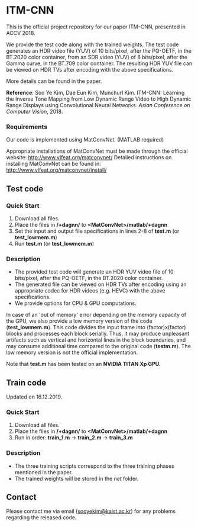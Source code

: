 # ITM-CNN
This is the official project repository for our paper ITM-CNN, presented in ACCV 2018.

We provide the test code along with the trained weights. The test code generates an HDR video file (YUV) of 10 bits/pixel, 
after the PQ-OETF, in the BT.2020 color container, from an SDR video (YUV) of 8 bits/pixel, after the Gamma curve, in the BT.709 color container.
The resulting HDR YUV file can be viewed on HDR TVs after encoding with the above specifications.

More details can be found in the paper.

**Reference**: Soo Ye Kim, Dae Eun Kim, Munchurl Kim. ITM-CNN: Learning the Inverse Tone Mapping from Low Dynamic Range Video to High Dynamic Range Displays using Convolutional Neural Networks. 
*Asian Conference on Computer Vision*, 2018.

### Requirements
Our code is implemented using MatConvNet. (MATLAB required)

Appropriate installations of MatConvNet must be made through the official website: <http://www.vlfeat.org/matconvnet/>
Detailed instructions on installing MatConvNet can be found in: <http://www.vlfeat.org/matconvnet/install/>

## Test code

### Quick Start
1. Download all files.
2. Place the files in **/+dagnn/** to **\<MatConvNet\>/matlab/+dagnn**
3. Set the input and output file specifications in lines 2-8 of **test.m** (or **test_lowmem.m**)
4. Run **test.m** (or **test_lowmem.m**)

### Description
- The provided test code will generate an HDR YUV video file of 10 bits/pixel, after the PQ-OETF, in the BT.2020 color container.
- The generated file can be viewed on HDR TVs after encoding using an appropriate codec for HDR videos (e.g. HEVC) with the above specifications.
- We provide options for CPU & GPU computations.

In case of an 'out of memory' error depending on the memory capacity of the GPU, we also provide a low memory version of the code (**test_lowmem.m**).
This code divides the input frame into (factor)x(factor) blocks and processes each block serially.
Thus, it may produce unpleasant artifacts such as vertical and horizontal lines in the block boundaries, and may consume 
additional time compared to the original code (**testm.m**). The low memory version is not the official implementation.

Note that **test.m** has been tested on an **NVIDIA TITAN Xp GPU**.

## Train code

Updated on 16.12.2019.

### Quick Start
1. Download all files.
2. Place the files in **/+dagnn/** to **\<MatConvNet\>/matlab/+dagnn**
3. Run in order: **train_1.m** -> **train_2.m** -> **train_3.m**

### Description
- The three training scripts correspond to the three training phases mentioned in the paper.
- The trained weights will be stored in the *net* folder.

## Contact
Please contact me via email (sooyekim@kaist.ac.kr) for any problems regarding the released code.
